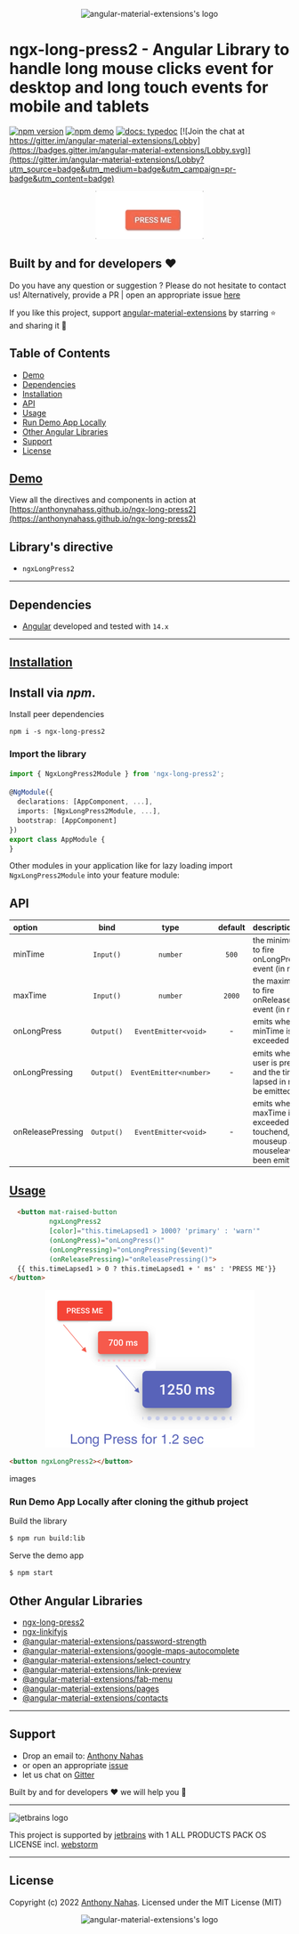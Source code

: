 <p align="center">
  <img alt="angular-material-extensions's logo"
   height="256px" width="256px" style="text-align: center;" 
   src="https://cdn.jsdelivr.net/gh/angular-material-extensions/select-country@master/assets/angular-material-extensions-logo.svg">
</p>

# ngx-long-press2 - Angular Library to handle long mouse clicks event for desktop and long touch events for mobile and tablets

[![npm version](https://badge.fury.io/js/ngx-long-press2.svg)](https://badge.fury.io/js/ngx-long-press2)
[![npm demo](https://img.shields.io/badge/demo-online-ed1c46.svg)](https://anthonynahas.github.io/ngx-long-press2)
[![docs: typedoc](https://img.shields.io/badge/docs-typedoc-4D0080.svg)](https://anthonynahas.github.io/ngx-long-press2/doc/index.html)
[![Join the chat at https://gitter.im/angular-material-extensions/Lobby](https://badges.gitter.im/angular-material-extensions/Lobby.svg)](https://gitter.im/angular-material-extensions/Lobby?utm_source=badge&utm_medium=badge&utm_campaign=pr-badge&utm_content=badge)


<p align="center">
  <img alt="@angular-material-extensions/select-country demonstration" style="text-align: center;"
   src="https://raw.githubusercontent.com/anthonynahas/ngx-long-press2/HEAD/assets/v1.0.0/demo.gif">
</p>



## Built by and for developers :heart:
Do you have any question or suggestion ? Please do not hesitate to contact us!
Alternatively, provide a PR | open an appropriate issue [here](https://github.com/angular-material-extensions/select-country/issues)

If you like this project, support [angular-material-extensions](https://github.com/angular-material-extensions) 
by starring :star: and sharing it :loudspeaker:

## Table of Contents
- [Demo](#demo)
- [Dependencies](#dependencies)
- [Installation](#installation)
- [API](#api)
- [Usage](#usage)
- [Run Demo App Locally](#run-demo-app-locally)
- [Other Angular Libraries](#other-angular-libraries)
- [Support](#support)
- [License](#license)

<a name="demo"/>

## [Demo](https://anthonynahas.github.io/ngx-long-press2)

View all the directives and components in action at [https://anthonynahass.github.io/ngx-long-press2](https://anthonynahass.github.io/ngx-long-press2)

<a name="directives"/>

## Library's directive
- `ngxLongPress2` 

---

<a name="dependencies"/>

## Dependencies
* [Angular](https://angular.io) developed and tested with `14.x`

---

<a name="installation"/>

##  [Installation](https://anthonynahas.github.io/ngx-long-press2/getting-started)


## Install via *npm*.  

Install peer dependencies 
```shell
npm i -s ngx-long-press2
```


### Import the library


```typescript
import { NgxLongPress2Module } from 'ngx-long-press2'; 

@NgModule({
  declarations: [AppComponent, ...],
  imports: [NgxLongPress2Module, ...],  
  bootstrap: [AppComponent]
})
export class AppModule {
}
```

Other modules in your application like for lazy loading import ` NgxLongPress2Module ` into your feature module:


<a name="api"/>

## API


| option | bind  |  type  |   default    | description  |
|:-------------------|:--------:|:------:|:------------:|:-------------------------------------------------------------------------------------------------|    
| minTime      | `Input()`  | `number`    | `500` |  the minimum time to fire  onLongPress event (in ms)
| maxTime      | `Input()`  | `number`    | `2000` |  the maximum time to fire  onReleasePressing event (in ms)
| onLongPress  | `Output()` | `EventEmitter<void>`    | - | emits when the minTime is exceeded 
| onLongPressing  | `Output()` | `EventEmitter<number>`    | - | emits when the user is pressing and the time lapsed in ms will be emitted 
| onReleasePressing  | `Output()` | `EventEmitter<void>`    | - | emits when the maxTime is exceeded or  touchend, mouseup and mouseleave haven been emitted




<a name="usage"/>

## [Usage](https://anthonynahas.github.io/ngx-long-press2)

```html
  <button mat-raised-button
          ngxLongPress2
          [color]="this.timeLapsed1 > 1000? 'primary' : 'warn'"
          (onLongPress)="onLongPress()"
          (onLongPressing)="onLongPressing($event)"
          (onReleasePressing)="onReleasePressing()">
  {{ this.timeLapsed1 > 0 ? this.timeLapsed1 + ' ms' : 'PRESS ME'}}
</button>
```



<p align="center">
  <img alt="@angular-material-extensions/select-country demonstration" style="text-align: center;"
   src="https://raw.githubusercontent.com/anthonynahas/ngx-long-press2/HEAD/assets/v1.0.0/demo_full2.png">
</p>

```html
<button ngxLongPress2></button>
```

images




<a name="run-demo-app-locally"/>

###  Run Demo App Locally after cloning the github project


Build the library

```bash
$ npm run build:lib
```

Serve the demo app

```bash
$ npm start
```



## Other Angular Libraries
- [ngx-long-press2](https://github.com/AnthonyNahas/ngx-auth-firebaseui)
- [ngx-linkifyjs](https://github.com/AnthonyNahas/ngx-linkifyjs)
- [@angular-material-extensions/password-strength](https://github.com/angular-material-extensions/password-strength)
- [@angular-material-extensions/google-maps-autocomplete](https://github.com/angular-material-extensions/google-maps-autocomplete)
- [@angular-material-extensions/select-country](https://github.com/angular-material-extensions/select-country)
- [@angular-material-extensions/link-preview](https://github.com/angular-material-extensions/link-preview)
- [@angular-material-extensions/fab-menu](https://github.com/angular-material-extensions/fab-menu)
- [@angular-material-extensions/pages](https://github.com/angular-material-extensions/pages)
- [@angular-material-extensions/contacts](https://github.com/angular-material-extensions/contacts)
---

<a name="support"/>

## Support
+ Drop an email to: [Anthony Nahas](mailto:anthony.na@hotmail.de)
+ or open an appropriate [issue](https://github.com/angular-material-extensions/select-country/issues)
+ let us chat on [Gitter](https://gitter.im/angular-material-extensions/Lobby)
 
 Built by and for developers :heart: we will help you :punch:

---

![jetbrains logo](https://raw.githubusercontent.com/angular-material-extensions/select-country/HEAD/assets/jetbrains-variant-4_logos/jetbrains-variant-4.png)

This project is supported by [jetbrains](https://www.jetbrains.com/) with 1 ALL PRODUCTS PACK OS LICENSE incl. [webstorm](https://www.jetbrains.com/webstorm)

---

<a name="license"/>

## License

Copyright (c) 2022 [Anthony Nahas](https://github.com/AnthonyNahas). Licensed under the MIT License (MIT) <p align="center">
                                                                                                            <img alt="angular-material-extensions's logo"
                                                                                                             height="92px" width="92px" style="text-align: center;" 
                                                                                                             src="https://cdn.jsdelivr.net/gh/angular-material-extensions/select-country@master/assets/badge_made-in-germany.svg">
                                                                                                          </p>

